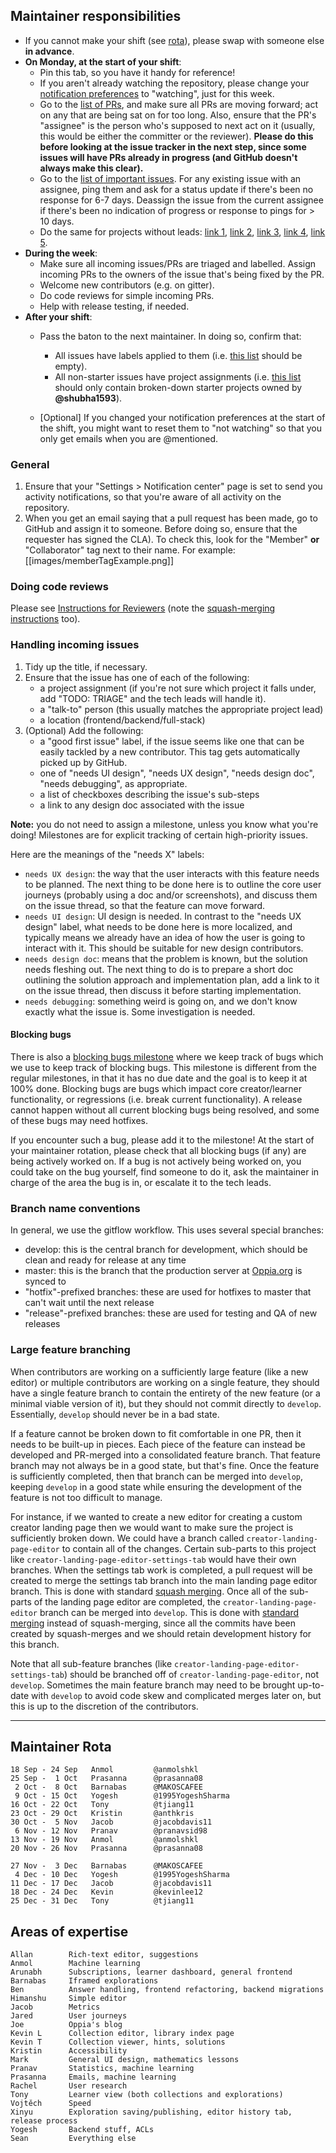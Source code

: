## Maintainer responsibilities
- If you cannot make your shift (see [rota](https://github.com/oppia/oppia/wiki/Instructions-for-Maintainers#maintainer-rota)), please swap with someone else **in advance**.
- **On Monday, at the start of your shift**:
  - Pin this tab, so you have it handy for reference!
  - If you aren't already watching the repository, please change your [notification preferences](https://github.com/oppia/oppia/subscription) to "watching", just for this week.
  - Go to the [list of PRs](https://github.com/oppia/oppia/pulls), and make sure all PRs are moving forward; act on any that are being sat on for too long. Also, ensure that the PR's "assignee" is the person who's supposed to next act on it (usually, this would be either the committer or the reviewer). **Please do this before looking at the issue tracker in the next step, since some issues will have PRs already in progress (and GitHub doesn't always make this clear).**
  - Go to the [list of important issues](https://github.com/oppia/oppia/issues?q=is%3Aissue+is%3Aopen+label%3Aimportant). For any existing issue with an assignee, ping them and ask for a status update if there's been no response for 6-7 days. Deassign the issue from the current assignee if there's been no indication of progress or response to pings for > 10 days.
  - Do the same for projects without leads: [link 1](https://github.com/oppia/oppia/issues?q=is%3Aopen+is%3Aissue+project%3Aoppia%2Foppia%2F22), [link 2](https://github.com/oppia/oppia/issues?q=is%3Aopen+is%3Aissue+project%3Aoppia%2Foppia%2F21), [link 3](https://github.com/oppia/oppia/issues?q=is%3Aopen+is%3Aissue+project%3Aoppia%2Foppia%2F20), [link 4](https://github.com/oppia/oppia/issues?q=is%3Aopen+is%3Aissue+project%3Aoppia%2Foppia%2F12), [link 5](https://github.com/oppia/oppia/issues?q=is%3Aopen+is%3Aissue+project%3Aoppia%2Foppia%2F1).
- **During the week**:
  - Make sure all incoming issues/PRs are triaged and labelled. Assign incoming PRs to the owners of the issue that's being fixed by the PR.
  - Welcome new contributors (e.g. on gitter).
  - Do code reviews for simple incoming PRs.
  - Help with release testing, if needed.
- **After your shift**:
  - Pass the baton to the next maintainer. In doing so, confirm that:
    - All issues have labels applied to them (i.e. [this list](https://github.com/oppia/oppia/issues?utf8=%E2%9C%93&q=is%3Aissue%20is%3Aopen%20-label%3A%22backend%22%20-label%3A%22frontend%22%20-label%3A%22full-stack%22%20-label%3A%22TODO%3A%20triage%22%20) should be empty).
    - All non-starter issues have project assignments (i.e. [this list](https://github.com/oppia/oppia/issues?utf8=%E2%9C%93&q=is%3Aissue%20is%3Aopen%20no%3Aproject) should only contain broken-down starter projects owned by **@shubha1593**).

  - [Optional] If you changed your notification preferences at the start of the shift, you might want to reset them to "not watching" so that you only get emails when you are @mentioned.

### General
1. Ensure that your "Settings > Notification center" page is set to send you activity notifications, so that you're aware of all activity on the repository.
2. When you get an email saying that a pull request has been made, go to GitHub and assign it to someone. Before doing so, ensure that the requester has signed the CLA). To check this, look for the "Member" **or** "Collaborator" tag next to their name. For example:
[[images/memberTagExample.png]]

### Doing code reviews
Please see [Instructions for Reviewers](https://github.com/oppia/oppia/wiki/Instructions-for-Reviewers) (note the [squash-merging instructions](https://github.com/oppia/oppia/wiki/Instructions-for-Reviewers#merging-into-develop) too).

### Handling incoming issues
1. Tidy up the title, if necessary.
2. Ensure that the issue has one of each of the following:
   * a project assignment (if you're not sure which project it falls under, add "TODO: TRIAGE" and the tech leads will handle it).
   * a "talk-to" person (this usually matches the appropriate project lead)
   * a location (frontend/backend/full-stack)
3. (Optional) Add the following:
   * a "good first issue" label, if the issue seems like one that can be easily tackled by a new contributor. This tag gets automatically picked up by GitHub.
   * one of "needs UI design", "needs UX design", "needs design doc", "needs debugging", as appropriate.
   * a list of checkboxes describing the issue's sub-steps
   * a link to any design doc associated with the issue

**Note:** you do not need to assign a milestone, unless you know what you're doing! Milestones are for explicit tracking of certain high-priority issues.

Here are the meanings of the "needs X" labels:

* `needs UX design`: the way that the user interacts with this feature needs to be planned. The next thing to be done here is to outline the core user journeys (probably using a doc and/or screenshots), and discuss them on the issue thread, so that the feature can move forward.
* `needs UI design`: UI design is needed. In contrast to the "needs UX design" label, what needs to be done here is more localized, and typically means we already have an idea of how the user is going to interact with it. This should be suitable for new design contributors.
* `needs design doc`: means that the problem is known, but the solution needs fleshing out. The next thing to do is to prepare a short doc outlining the solution approach and implementation plan, add a link to it on the issue thread, then discuss it before starting implementation.
* `needs debugging`: something weird is going on, and we don't know exactly what the issue is. Some investigation is needed.

#### Blocking bugs
There is also a [blocking bugs milestone](https://github.com/oppia/oppia/milestone/39) where we keep track of bugs which we use to keep track of blocking bugs. This milestone is different from the regular milestones, in that it has no due date and the goal is to keep it at 100% done. Blocking bugs are bugs which impact core creator/learner functionality, or regressions (i.e. break current functionality). A release cannot happen without all current blocking bugs being resolved, and some of these bugs may need hotfixes. 

If you encounter such a bug, please add it to the milestone! At the start of your maintainer rotation, please check that all blocking bugs (if any) are being actively worked on. If a bug is not actively being worked on, you could take on the bug yourself, find someone to do it, ask the maintainer in charge of the area the bug is in, or escalate it to the tech leads.

### Branch name conventions

In general, we use the gitflow workflow. This uses several special branches:

  * develop: this is the central branch for development, which should be clean and ready for release at any time
  * master: this is the branch that the production server at [Oppia.org](https://www.oppia.org) is synced to
  * "hotfix"-prefixed branches: these are used for hotfixes to master that can't wait until the next release
  * "release"-prefixed branches: these are used for testing and QA of new releases

### Large feature branching

When contributors are working on a sufficiently large feature (like a new editor) or multiple contributors are working on a single feature, they should have a single feature branch to contain the entirety of the new feature (or a minimal viable version of it), but they should not commit directly to `develop`. Essentially, `develop` should never be in a bad state.

If a feature cannot be broken down to fit comfortable in one PR, then it needs to be built-up in pieces. Each piece of the feature can instead be developed and PR-merged into a consolidated feature branch. That feature branch may not always be in a good state, but that's fine. Once the feature is sufficiently completed, then that branch can be merged into `develop`, keeping `develop` in a good state while ensuring the development of the feature is not too difficult to manage.

For instance, if we wanted to create a new editor for creating a custom creator landing page then we would want to make sure the project is sufficiently broken down. We could have a branch called ``creator-landing-page-editor`` to contain all of the changes. Certain sub-parts to this project like ``creator-landing-page-editor-settings-tab`` would have their own branches. When the settings tab work is completed, a pull request will be created to merge the settings tab branch into the main landing page editor branch. This is done with standard [squash merging](https://github.com/oppia/oppia/wiki/Instructions-for-Reviewers#squash-merging). Once all of the sub-parts of the landing page editor are completed, the ``creator-landing-page-editor`` branch can be merged into ``develop``. This is done with [standard merging](https://github.com/oppia/oppia/wiki/Instructions-for-Reviewers#standard-merging) instead of squash-merging, since all the commits have been created by squash-merges and we should retain development history for this branch.

Note that all sub-feature branches (like ``creator-landing-page-editor-settings-tab``) should be branched off of ``creator-landing-page-editor``, not ``develop``. Sometimes the main feature branch may need to be brought up-to-date with ``develop`` to avoid code skew and complicated merges later on, but this is up to the discretion of the contributors.

----

## Maintainer Rota

```
18 Sep - 24 Sep   Anmol         @anmolshkl
25 Sep -  1 Oct   Prasanna      @prasanna08
 2 Oct -  8 Oct   Barnabas      @MAKOSCAFEE
 9 Oct - 15 Oct   Yogesh        @1995YogeshSharma
16 Oct - 22 Oct   Tony          @tjiang11
23 Oct - 29 Oct   Kristin       @anthkris
30 Oct -  5 Nov   Jacob         @jacobdavis11
 6 Nov - 12 Nov   Pranav        @pranavsid98
13 Nov - 19 Nov   Anmol         @anmolshkl
20 Nov - 26 Nov   Prasanna      @prasanna08

27 Nov -  3 Dec   Barnabas      @MAKOSCAFEE
 4 Dec - 10 Dec   Yogesh        @1995YogeshSharma
11 Dec - 17 Dec   Jacob         @jacobdavis11
18 Dec - 24 Dec   Kevin         @kevinlee12
25 Dec - 31 Dec   Tony          @tjiang11
```

## Areas of expertise

```
Allan        Rich-text editor, suggestions
Anmol        Machine learning
Arunabh      Subscriptions, learner dashboard, general frontend
Barnabas     Iframed explorations
Ben          Answer handling, frontend refactoring, backend migrations
Himanshu     Simple editor
Jacob        Metrics
Jared        User journeys
Joe          Oppia's blog
Kevin L      Collection editor, library index page
Kevin T      Collection viewer, hints, solutions
Kristin      Accessibility
Mark         General UI design, mathematics lessons
Pranav       Statistics, machine learning
Prasanna     Emails, machine learning
Rachel       User research
Tony         Learner view (both collections and explorations)
Vojtěch      Speed
Xinyu        Exploration saving/publishing, editor history tab, release process
Yogesh       Backend stuff, ACLs
Sean         Everything else
```
